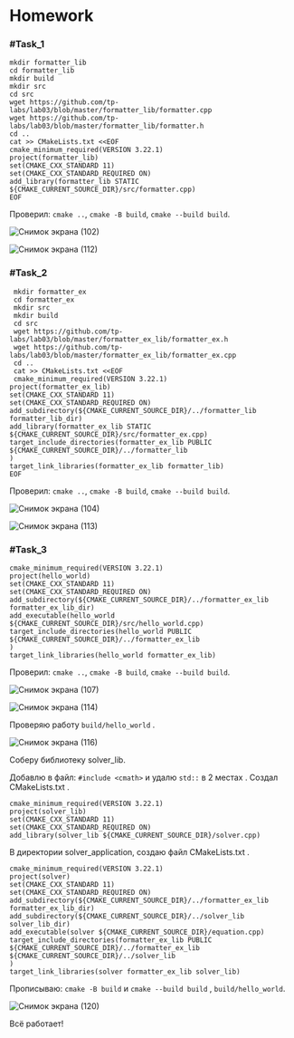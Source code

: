 # Homework
### #Task_1
```
mkdir formatter_lib
cd formatter_lib
mkdir build
mkdir src
cd src
wget https://github.com/tp-labs/lab03/blob/master/formatter_lib/formatter.cpp
wget https://github.com/tp-labs/lab03/blob/master/formatter_lib/formatter.h
cd ..
cat >> CMakeLists.txt <<EOF
cmake_minimum_required(VERSION 3.22.1)
project(formatter_lib)
set(CMAKE_CXX_STANDARD 11)
set(CMAKE_CXX_STANDARD_REQUIRED ON)
add_library(formatter_lib STATIC ${CMAKE_CURRENT_SOURCE_DIR}/src/formatter.cpp)
EOF
```
Проверил: `cmake ..`, `cmake -B build`, `cmake --build build`.

![Снимок экрана (102)](https://user-images.githubusercontent.com/55855887/223981018-99369929-381f-46cf-8716-71eda6dd0426.png)

![Снимок экрана (112)](https://user-images.githubusercontent.com/55855887/224029341-6ab49816-789b-44e5-a365-c26ddd29ff0e.png)

### #Task_2
```
 mkdir formatter_ex
 cd formatter_ex
 mkdir src
 mkdir build
 cd src
 wget https://github.com/tp-labs/lab03/blob/master/formatter_ex_lib/formatter_ex.h
 wget https://github.com/tp-labs/lab03/blob/master/formatter_ex_lib/formatter_ex.cpp
 cd ..
 cat >> CMakeLists.txt <<EOF
 cmake_minimum_required(VERSION 3.22.1)
project(formatter_ex_lib)
set(CMAKE_CXX_STANDARD 11)
set(CMAKE_CXX_STANDARD_REQUIRED ON)
add_subdirectory(${CMAKE_CURRENT_SOURCE_DIR}/../formatter_lib formatter_lib_dir)
add_library(formatter_ex_lib STATIC ${CMAKE_CURRENT_SOURCE_DIR}/src/formatter_ex.cpp)
target_include_directories(formatter_ex_lib PUBLIC
${CMAKE_CURRENT_SOURCE_DIR}/../formatter_lib
)
target_link_libraries(formatter_ex_lib formatter_lib)
EOF
```
Проверил: `cmake ..`, `cmake -B build`, `cmake --build build`.

![Снимок экрана (104)](https://user-images.githubusercontent.com/55855887/223984002-f97e7ec3-3586-47e2-ba47-7c5c830f56ff.png)

![Снимок экрана (113)](https://user-images.githubusercontent.com/55855887/224029488-604c2ff7-65ba-426c-9f8a-bb9a1ed1540d.png)

### #Task_3
```
cmake_minimum_required(VERSION 3.22.1)
project(hello_world)
set(CMAKE_CXX_STANDARD 11)
set(CMAKE_CXX_STANDARD_REQUIRED ON)
add_subdirectory(${CMAKE_CURRENT_SOURCE_DIR}/../formatter_ex_lib formatter_ex_lib_dir)
add_executable(hello_world ${CMAKE_CURRENT_SOURCE_DIR}/src/hello_world.cpp)
target_include_directories(hello_world PUBLIC
${CMAKE_CURRENT_SOURCE_DIR}/../formatter_ex_lib
)
target_link_libraries(hello_world formatter_ex_lib)
```
Проверил: `cmake ..`, `cmake -B build`, `cmake --build build`.

![Снимок экрана (107)](https://user-images.githubusercontent.com/55855887/224024880-4dcf34c2-b3fc-4111-a4a1-8c09da0cab5d.png)

![Снимок экрана (114)](https://user-images.githubusercontent.com/55855887/224029598-65794bfc-6ad9-4bc4-86f7-3f2aec890810.png)

Проверяю работу `build/hello_world` .

![Снимок экрана (116)](https://user-images.githubusercontent.com/55855887/224030068-e3ea5a42-56ea-4074-9588-cb636fd0d028.png)

Cоберу библиотеку solver_lib.

Добавлю в файл: `#include <cmath>` и удалю `std::` в 2 местах .
Создал CMakeLists.txt .
```
cmake_minimum_required(VERSION 3.22.1)
project(solver_lib)
set(CMAKE_CXX_STANDARD 11)
set(CMAKE_CXX_STANDARD_REQUIRED ON)
add_library(solver_lib ${CMAKE_CURRENT_SOURCE_DIR}/solver.cpp)
```
В директории solver_application, создаю файл CMakeLists.txt .
```
cmake_minimum_required(VERSION 3.22.1)
project(solver)
set(CMAKE_CXX_STANDARD 11)
set(CMAKE_CXX_STANDARD_REQUIRED ON)
add_subdirectory(${CMAKE_CURRENT_SOURCE_DIR}/../formatter_ex_lib formatter_ex_lib_dir)
add_subdirectory(${CMAKE_CURRENT_SOURCE_DIR}/../solver_lib solver_lib_dir)
add_executable(solver ${CMAKE_CURRENT_SOURCE_DIR}/equation.cpp)
target_include_directories(formatter_ex_lib PUBLIC
${CMAKE_CURRENT_SOURCE_DIR}/../formatter_ex_lib
${CMAKE_CURRENT_SOURCE_DIR}/../solver_lib
)
target_link_libraries(solver formatter_ex_lib solver_lib)
```
Прописываю: `cmake -B build` и `cmake --build build` , `build/hello_world`.

![Снимок экрана (120)](https://user-images.githubusercontent.com/55855887/224037601-1d0c25f0-3f11-4af3-9fcb-1dc2cadc5af2.png)



Всё работает!

